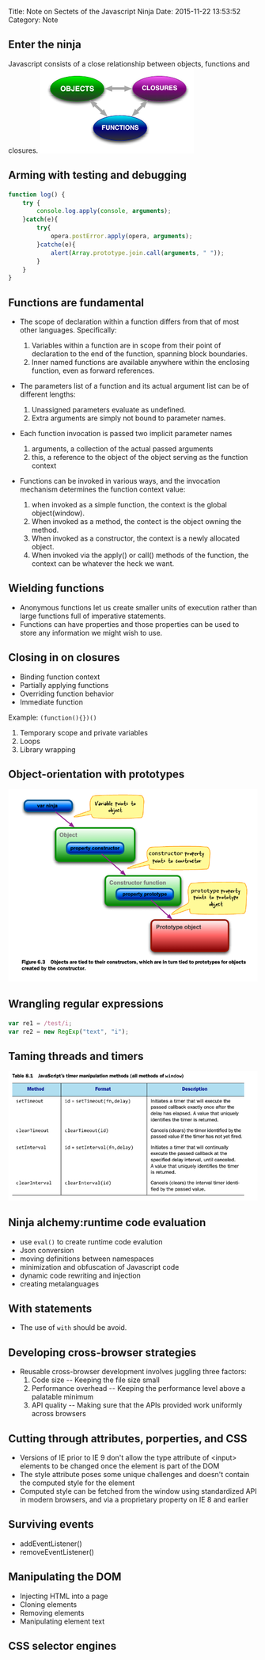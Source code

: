 Title: Note on Sectets of the Javascript Ninja 
Date: 2015-11-22 13:53:52
Category: Note

## Enter the ninja ##
Javascript consists of a close relationship between objects, functions
and closures.
![javascript](images/javascript.png)

## Arming with testing and debugging ##
```javascript
function log() {
    try {
        console.log.apply(console, arguments);
    }catch(e){
        try{
            opera.postError.apply(opera, arguments);
        }catche(e){
            alert(Array.prototype.join.call(arguments, " "));
        }
    }
}
```
## Functions are fundamental ##

* The scope of declaration within a function differs from that of most
  other languages. Specifically:
  1. Variables within a function are in scope from their point of
     declaration to the end of the function, spanning block
     boundaries.
  2. Inner named functions are available anywhere within the enclosing
     function, even as forward references.

* The parameters list of a function and its actual argument list can
  be of different lengths:
  1. Unassigned parameters evaluate as undefined.
  2. Extra arguments are simply not bound to parameter names.

* Each function invocation is passed two implicit parameter names
  1. arguments, a collection of the actual passed arguments
  2. this, a reference to the object of the object serving as the
     function context

* Functions can be invoked in various ways, and the invocation
  mechanism determines the function context value:
  1. when invoked as a simple function, the context is the global
     object(window).
  2. When invoked as a method, the contect is the object owning the
     method.
  3. When invoked as a constructor, the context is a newly allocated
     object.
  4. When invoked via the apply() or call() methods of the function,
     the context can be whatever the heck we want.

## Wielding functions ##

* Anonymous functions let us create smaller units of execution rather
  than large functions full of imperative statements.
* Functions can have properties and those properties can be used to
  store any information we might wish to use.

## Closing in on closures ##

* Binding function context
* Partially applying functions
* Overriding function behavior
* Immediate function

Example:
`(function(){})()`
  
  1. Temporary scope and private variables
  2. Loops
  3. Library wrapping

## Object-orientation with prototypes ##
![prototype](images/js_prototype.png)

## Wrangling regular expressions ##

```javascript
var re1 = /test/i;
var re2 = new RegExp("text", "i");
```

## Taming threads and timers ##

![timer](images/js_timer.png)

## Ninja alchemy:runtime code evaluation ##

* use `eval()` to create runtime code evalution
* Json conversion
* moving definitions between namespaces
* minimization and obfuscation of Javascript code
* dynamic code rewriting and injection
* creating metalanguages

## With statements ##

* The use of `with` should be avoid.

## Developing cross-browser strategies ##

* Reusable cross-browser development involves juggling three factors:
  1. Code size -- Keeping the file size small
  2. Performance overhead -- Keeping the performance level above a
     palatable minimum
  3. API quality -- Making sure that the APIs provided work uniformly
     across browsers

## Cutting through attributes, porperties, and CSS ##

* Versions of IE prior to IE 9 don't allow the type attribute of
  <input\> elements to be changed once the element is part of the DOM
* The style attribute poses some unique challenges and doesn't contain
  the computed style for the element
* Computed style can be fetched from the window using standardized API
  in modern browsers, and via a proprietary property on IE 8 and
  earlier

## Surviving events ##

* addEventListener()
* removeEventListener()

## Manipulating the DOM ##

* Injecting HTML into a page
* Cloning elements
* Removing elements
* Manipulating element text

## CSS selector engines ##




